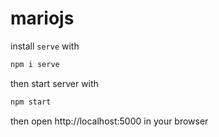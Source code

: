 # mariojs

install `serve` with
```bash
npm i serve
```

then start server with
```bash
npm start
```

then open http://localhost:5000 in your browser

